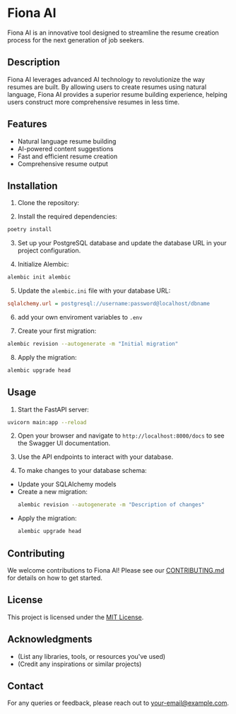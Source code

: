 # Fiona AI

Fiona AI is an innovative tool designed to streamline the resume creation process for the next generation of job seekers.

## Description

Fiona AI leverages advanced AI technology to revolutionize the way resumes are built. By allowing users to create resumes using natural language, Fiona AI provides a superior resume building experience, helping users construct more comprehensive resumes in less time.

## Features

- Natural language resume building
- AI-powered content suggestions
- Fast and efficient resume creation
- Comprehensive resume output

## Installation

1. Clone the repository:


2. Install the required dependencies:

```bash
poetry install
```

3. Set up your PostgreSQL database and update the database URL in your project configuration.

4. Initialize Alembic:

```bash
alembic init alembic
```

5. Update the `alembic.ini` file with your database URL:

```ini
sqlalchemy.url = postgresql://username:password@localhost/dbname
```

6. add your own enviroment variables to `.env`

7. Create your first migration:

```bash
alembic revision --autogenerate -m "Initial migration"
```

8. Apply the migration:

```bash
alembic upgrade head
```

## Usage

1. Start the FastAPI server:

```bash
uvicorn main:app --reload
```

2. Open your browser and navigate to `http://localhost:8000/docs` to see the Swagger UI documentation.

3. Use the API endpoints to interact with your database.

4. To make changes to your database schema:

- Update your SQLAlchemy models
- Create a new migration:
  ```bash
  alembic revision --autogenerate -m "Description of changes"
  ```
- Apply the migration:
  ```bash
  alembic upgrade head
  ```

## Contributing

We welcome contributions to Fiona AI! Please see our [CONTRIBUTING.md](link-to-contributing-file) for details on how to get started.

## License

This project is licensed under the [MIT License](link-to-license-file).

## Acknowledgments

- (List any libraries, tools, or resources you've used)
- (Credit any inspirations or similar projects)

## Contact

For any queries or feedback, please reach out to [your-email@example.com](mailto:your-email@example.com).